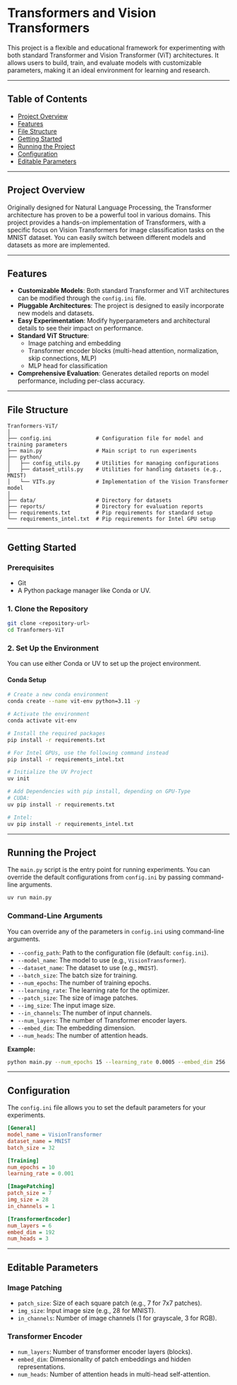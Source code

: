 # Transformers and Vision Transformers

This project is a flexible and educational framework for experimenting with both standard Transformer and Vision Transformer (ViT) architectures. It allows users to build, train, and evaluate models with customizable parameters, making it an ideal environment for learning and research.

---

## Table of Contents

- [Project Overview](#project-overview)
- [Features](#features)
- [File Structure](#file-structure)
- [Getting Started](#getting-started)
- [Running the Project](#running-the-project)
- [Configuration](#configuration)
- [Editable Parameters](#editable-parameters)

---

## Project Overview

Originally designed for Natural Language Processing, the Transformer architecture has proven to be a powerful tool in various domains. This project provides a hands-on implementation of Transformers, with a specific focus on Vision Transformers for image classification tasks on the MNIST dataset. You can easily switch between different models and datasets as more are implemented.

---

## Features

- **Customizable Models**: Both standard Transformer and ViT architectures can be modified through the `config.ini` file.
- **Pluggable Architectures**: The project is designed to easily incorporate new models and datasets.
- **Easy Experimentation**: Modify hyperparameters and architectural details to see their impact on performance.
- **Standard ViT Structure**:
    - Image patching and embedding
    - Transformer encoder blocks (multi-head attention, normalization, skip connections, MLP)
    - MLP head for classification
- **Comprehensive Evaluation**: Generates detailed reports on model performance, including per-class accuracy.

---

## File Structure

```
Tranformers-ViT/
│
├── config.ini              # Configuration file for model and training parameters
├── main.py                 # Main script to run experiments
├── python/
│   ├── config_utils.py     # Utilities for managing configurations
│   ├── dataset_utils.py    # Utilities for handling datasets (e.g., MNIST)
│   └── VITs.py             # Implementation of the Vision Transformer model
│
├── data/                   # Directory for datasets
├── reports/                # Directory for evaluation reports
├── requirements.txt        # Pip requirements for standard setup
└── requirements_intel.txt  # Pip requirements for Intel GPU setup
```

---

## Getting Started

### Prerequisites

- Git
- A Python package manager like Conda or UV.

### 1. Clone the Repository

```bash
git clone <repository-url>
cd Tranformers-ViT
```

### 2. Set Up the Environment

You can use either Conda or UV to set up the project environment.

#### Conda Setup

```bash
# Create a new conda environment
conda create --name vit-env python=3.11 -y

# Activate the environment
conda activate vit-env

# Install the required packages
pip install -r requirements.txt

# For Intel GPUs, use the following command instead
pip install -r requirements_intel.txt
```

```bash
# Initialize the UV Project
uv init

# Add Dependencies with pip install, depending on GPU-Type
# CUDA:
uv pip install -r requirements.txt

# Intel:
uv pip install -r requirements_intel.txt
```

---

## Running the Project

The `main.py` script is the entry point for running experiments. You can override the default configurations from `config.ini` by passing command-line arguments.

```bash
uv run main.py
```

### Command-Line Arguments

You can override any of the parameters in `config.ini` using command-line arguments.

-   `--config_path`: Path to the configuration file (default: `config.ini`).
-   `--model_name`: The model to use (e.g., `VisionTransformer`).
-   `--dataset_name`: The dataset to use (e.g., `MNIST`).
-   `--batch_size`: The batch size for training.
-   `--num_epochs`: The number of training epochs.
-   `--learning_rate`: The learning rate for the optimizer.
-   `--patch_size`: The size of image patches.
-   `--img_size`: The input image size.
-   `--in_channels`: The number of input channels.
-   `--num_layers`: The number of Transformer encoder layers.
-   `--embed_dim`: The embedding dimension.
-   `--num_heads`: The number of attention heads.

**Example:**

```bash
python main.py --num_epochs 15 --learning_rate 0.0005 --embed_dim 256
```

---

## Configuration

The `config.ini` file allows you to set the default parameters for your experiments.

```ini
[General]
model_name = VisionTransformer
dataset_name = MNIST
batch_size = 32

[Training]
num_epochs = 10
learning_rate = 0.001

[ImagePatching]
patch_size = 7
img_size = 28
in_channels = 1

[TransformerEncoder]
num_layers = 6
embed_dim = 192
num_heads = 3
```

---

## Editable Parameters

### Image Patching

-   `patch_size`: Size of each square patch (e.g., 7 for 7x7 patches).
-   `img_size`: Input image size (e.g., 28 for MNIST).
-   `in_channels`: Number of image channels (1 for grayscale, 3 for RGB).

### Transformer Encoder

-   `num_layers`: Number of transformer encoder layers (blocks).
-   `embed_dim`: Dimensionality of patch embeddings and hidden representations.
-   `num_heads`: Number of attention heads in multi-head self-attention.
